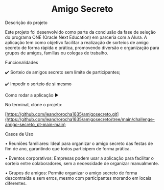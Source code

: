 <h1 align="center"> Amigo Secreto </h1>

Descrição do projeto

Este projeto foi desenvolvido como parte da conclusão da fase de seleção do programa ONE (Oracle Next Education) em parceria com a Alura. A aplicação tem como objetivo facilitar a realização de sorteios de amigo secreto de forma rápida e prática, promovendo diversão e organização para grupos de amigos, famílias ou colegas de trabalho.

Funcionalidades

✔️ Sorteio de amigos secreto sem limite de participantes;

✔️ Impedir o sorteio de si mesmo



Como rodar a aplicação ▶️

No terminal, clone o projeto:

[https://github.com/leandrorocha1635/amigosecreto.git](https://github.com/leandrorocha1635/amigosecreto/tree/main/challenge-amigo-secreto_pt-main-main)



Casos de Uso

• Reuniões familiares: Ideal para organizar o amigo secreto das festas de fim de ano, garantindo que todos participem de forma prática.

• Eventos corporativos: Empresas podem usar a aplicação para facilitar o sorteio entre colaboradores, sem a necessidade de organizar manualmente.

• Grupos de amigos: Permite organizar o amigo secreto de forma descontraída e sem erros, mesmo com participantes morando em locais diferentes.

